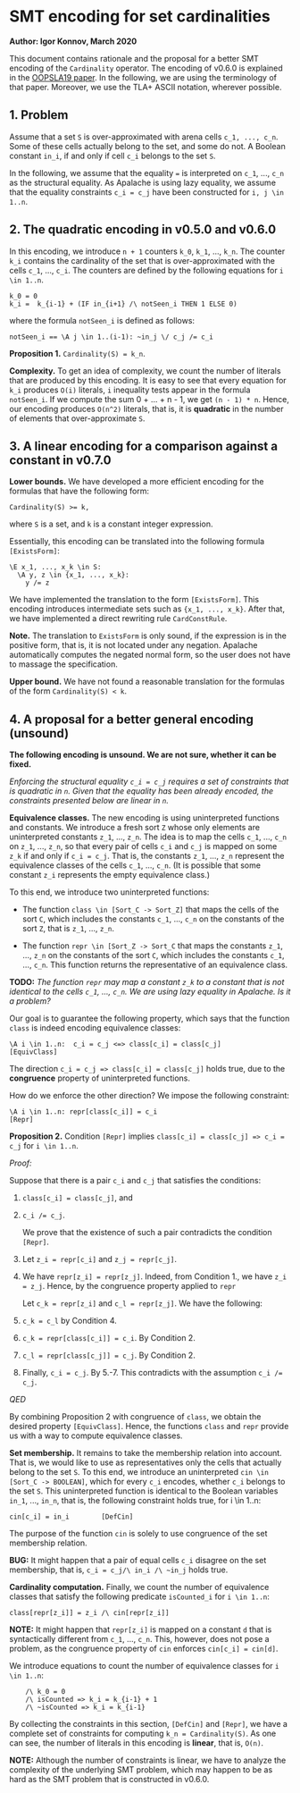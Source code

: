 # SMT encoding for set cardinalities

**Author: Igor Konnov, March 2020**

This document contains rationale and the proposal for a better SMT encoding of
the `Cardinality` operator. The encoding of v0.6.0 is explained in the
[OOPSLA19 paper](https://dl.acm.org/doi/10.1145/3360549).  In the following, we
are using the terminology of that paper. Moreover, we use the TLA+ ASCII
notation, wherever possible.

## 1. Problem

Assume that a set `S` is over-approximated with arena cells `c_1, ..., c_n`.
Some of these cells actually belong to the set, and some do not. A Boolean
constant `in_i`, if and only if cell `c_i` belongs to the set `S`.

In the following, we assume that the equality `=` is interpreted on `c_1`, ...,
`c_n` as the structural equality. As Apalache is using lazy equality, we assume
that the equality constraints `c_i = c_j` have been constructed for `i, j \in
1..n`.

## 2. The quadratic encoding in v0.5.0 and v0.6.0

In this encoding, we introduce `n + 1` counters `k_0`, `k_1`, ..., `k_n`. The
counter `k_i` contains the cardinality of the set that is over-approximated
with the cells `c_1`, ..., `c_i`. The counters are defined by the following
equations for `i \in 1..n`.

```tla
k_0 = 0
k_i =  k_{i-1} + (IF in_{i+1} /\ notSeen_i THEN 1 ELSE 0)
```

where the formula `notSeen_i` is defined as follows:

```tla
notSeen_i == \A j \in 1..(i-1): ~in_j \/ c_j /= c_i
```

**Proposition 1.** `Cardinality(S) = k_n`.

**Complexity.** To get an idea of complexity, we count the number of literals
that are produced by this encoding. It is easy to see that every equation for
`k_i` produces `O(i)` literals, `i` inequality tests appear in the formula
`notSeen_i`. If we compute the sum 0 + ... + n - 1, we get `(n - 1) * n`.
Hence, our encoding produces `O(n^2)` literals, that is, it is **quadratic** in
the number of elements that over-approximate `S`.

## 3. A linear encoding for a comparison against a constant in v0.7.0

**Lower bounds.** We have developed a more efficient encoding for the formulas
that have the following form:

```tla
Cardinality(S) >= k,
```

where `S` is a set, and `k` is a constant integer expression.

Essentially, this encoding can be translated into the following formula
`[ExistsForm]`:

```tla
\E x_1, ..., x_k \in S:
  \A y, z \in {x_1, ..., x_k}:
    y /= z
```

We have implemented the translation to the form `[ExistsForm]`. This encoding
introduces intermediate sets such as `{x_1, ..., x_k}`. After that, we have
implemented a direct rewriting rule `CardConstRule`.

**Note.** The translation to `ExistsForm` is only sound, if the expression is
in the positive form, that is, it is not located under any negation. Apalache
automatically computes the negated normal form, so the user does not have to
massage the specification.


**Upper bound.** We have not found a reasonable translation for the formulas of
the form `Cardinality(S) < k`.


## 4. A proposal for a better general encoding (unsound)

**The following encoding is unsound. We are not sure, whether it can be fixed.**

*Enforcing the structural equality `c_i = c_j` requires a set of constraints
that is quadratic in `n`. Given that the equality has been already encoded,
the constraints presented below are linear in `n`.*

**Equivalence classes.**
The new encoding is using uninterpreted functions and constants. We introduce a
fresh sort `Z` whose only elements are uninterpreted constants `z_1`, ...,
`z_n`.  The idea is to map the cells `c_1`, ..., `c_n` on `z_1`, ..., `z_n`, so
that every pair of cells `c_i` and `c_j` is mapped on some `z_k` if and only if
`c_i = c_j`. That is, the constants `z_1`, ..., `z_n` represent the equivalence
classes of the cells `c_1`, ..., `c_n`. (It is possible that some constant `z_i`
represents the empty equivalence class.)

To this end, we introduce two uninterpreted functions:

 - The function `class \in [Sort_C -> Sort_Z]` that maps the cells of the sort
   `C`, which includes the constants `c_1`, ..., `c_n` on the constants of the
   sort `Z`, that is `z_1`, ..., `z_n`.

 - The function `repr \in [Sort_Z -> Sort_C` that maps the constants `z_1`,
   ..., `z_n` on the constants of the sort `C`, which includes the constants
   `c_1`, ..., `c_n`.  This function returns the representative of an
   equivalence class.

**TODO:** *The function `repr` may map a constant `z_k` to a constant that is
not identical to the cells `c_1`, ..., `c_n`. We are using lazy equality in
Apalache. Is it a problem?*

Our goal is to guarantee the following property, which says that the function
`class` is indeed encoding equivalence classes:

```tla
\A i \in 1..n:  c_i = c_j <=> class[c_i] = class[c_j]                   [EquivClass]
```

The direction `c_i = c_j => class[c_i] = class[c_j]` holds true, due to the
**congruence** property of uninterpreted functions.

How do we enforce the other direction? We impose the following constraint:

```tla
\A i \in 1..n: repr[class[c_i]] = c_i                                   [Repr]
```

**Proposition 2.** Condition `[Repr]` implies `class[c_i] = class[c_j] => c_i = c_j`
for `i \in 1..n`.

*Proof:*

Suppose that there is a pair `c_i` and `c_j` that satisfies the conditions:

1. `class[c_i] = class[c_j]`, and

2. `c_i /= c_j`.

    We prove that the existence of such a pair contradicts the condition `[Repr]`.

3. Let `z_i = repr[c_i]` and `z_j = repr[c_j]`.

4. We have `repr[z_i] = repr[z_j]`. Indeed, from Condition 1., we have `z_i = z_j`.
    Hence, by the congruence property applied to `repr`

    Let `c_k = repr[z_i]` and `c_l = repr[z_j]`. We have the following:

5. `c_k = c_l` by Condition 4.

6. `c_k = repr[class[c_i]] = c_i`. By Condition 2.

7. `c_l = repr[class[c_j]] = c_j`. By Condition 2.

8. Finally, `c_i = c_j`. By 5.-7. This contradicts with the assumption `c_i /= c_j`.

*QED*

By combining Proposition 2 with congruence of `class`, we obtain the desired
property `[EquivClass]`. Hence, the functions `class` and `repr` provide us
with a way to compute equivalence classes.

**Set membership.** It remains to take the membership relation into account.
That is, we would like to use as representatives only the cells that actually
belong to the set `S`. To this end, we introduce an uninterpreted `cin \in [Sort_C
-> BOOLEAN]`, which for every `c_i` encodes, whether `c_i`
belongs to the set `S`. This uninterpreted function is identical to the Boolean
variables `in_1`, ..., `in_n`, that is, the following constraint holds true,
for i \in 1..n:

```tla
cin[c_i] = in_i        [DefCin]
```

The purpose of the function `cin` is solely to use congruence of the set
membership relation.

**BUG:** It might happen that a pair of equal cells `c_i` disagree
on the set membership, that is, `c_i = c_j/\ in_i /\ ~in_j` holds true.

**Cardinality computation.**  Finally, we count the number of equivalence
classes that satisfy the following predicate `isCounted_i` for `i \in 1..n`:

```tla
class[repr[z_i]] = z_i /\ cin[repr[z_i]]
```

**NOTE:** It might happen that `repr[z_i]` is mapped on a constant `d` that is
syntactically different from `c_1`, ..., `c_n`. This, however, does not pose
a problem, as the congruence property of `cin` enforces `cin[c_i] = cin[d]`.

We introduce equations to count the number of equivalence classes for `i \in 1..n`:

```tla
    /\ k_0 = 0
    /\ isCounted => k_i = k_{i-1} + 1
    /\ ~isCounted => k_i = k_{i-1}
```

By collecting the constraints in this section, `[DefCin]` and `[Repr]`, we have
a complete set of constraints for computing `k_n = Cardinality(S)`. As one can
see, the number of literals in this encoding is **linear**, that is, `O(n)`.

**NOTE:** Although the number of constraints is linear, we have to analyze the complexity 
of the underlying SMT problem, which may happen to be as hard as the SMT problem
that is constructed in v0.6.0.

